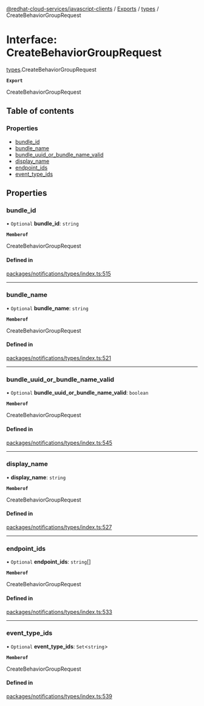 [@redhat-cloud-services/javascript-clients](../README.md) / [Exports](../modules.md) / [types](../modules/types.md) / CreateBehaviorGroupRequest

# Interface: CreateBehaviorGroupRequest

[types](../modules/types.md).CreateBehaviorGroupRequest

**`Export`**

CreateBehaviorGroupRequest

## Table of contents

### Properties

- [bundle\_id](types.CreateBehaviorGroupRequest.md#bundle_id)
- [bundle\_name](types.CreateBehaviorGroupRequest.md#bundle_name)
- [bundle\_uuid\_or\_bundle\_name\_valid](types.CreateBehaviorGroupRequest.md#bundle_uuid_or_bundle_name_valid)
- [display\_name](types.CreateBehaviorGroupRequest.md#display_name)
- [endpoint\_ids](types.CreateBehaviorGroupRequest.md#endpoint_ids)
- [event\_type\_ids](types.CreateBehaviorGroupRequest.md#event_type_ids)

## Properties

### bundle\_id

• `Optional` **bundle\_id**: `string`

**`Memberof`**

CreateBehaviorGroupRequest

#### Defined in

[packages/notifications/types/index.ts:515](https://github.com/RedHatInsights/javascript-clients/blob/main/packages/notifications/types/index.ts#L515)

___

### bundle\_name

• `Optional` **bundle\_name**: `string`

**`Memberof`**

CreateBehaviorGroupRequest

#### Defined in

[packages/notifications/types/index.ts:521](https://github.com/RedHatInsights/javascript-clients/blob/main/packages/notifications/types/index.ts#L521)

___

### bundle\_uuid\_or\_bundle\_name\_valid

• `Optional` **bundle\_uuid\_or\_bundle\_name\_valid**: `boolean`

**`Memberof`**

CreateBehaviorGroupRequest

#### Defined in

[packages/notifications/types/index.ts:545](https://github.com/RedHatInsights/javascript-clients/blob/main/packages/notifications/types/index.ts#L545)

___

### display\_name

• **display\_name**: `string`

**`Memberof`**

CreateBehaviorGroupRequest

#### Defined in

[packages/notifications/types/index.ts:527](https://github.com/RedHatInsights/javascript-clients/blob/main/packages/notifications/types/index.ts#L527)

___

### endpoint\_ids

• `Optional` **endpoint\_ids**: `string`[]

**`Memberof`**

CreateBehaviorGroupRequest

#### Defined in

[packages/notifications/types/index.ts:533](https://github.com/RedHatInsights/javascript-clients/blob/main/packages/notifications/types/index.ts#L533)

___

### event\_type\_ids

• `Optional` **event\_type\_ids**: `Set`\<`string`\>

**`Memberof`**

CreateBehaviorGroupRequest

#### Defined in

[packages/notifications/types/index.ts:539](https://github.com/RedHatInsights/javascript-clients/blob/main/packages/notifications/types/index.ts#L539)

